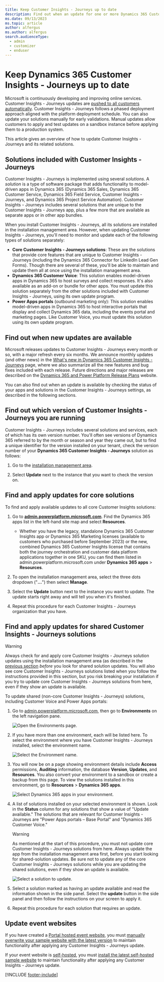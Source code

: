 ```yaml
---
title: Keep Customer Insights - Journeys up to date
description: Find out when an update for one or more Dynamics 365 Customer Insights - Journeys solutions is available and apply the update.
ms.date: 09/13/2023
ms.topic: article
author: alfergus
ms.author: alfergus
search.audienceType: 
  - admin
  - customizer
  - enduser
---
```


# Keep Dynamics 365 Customer Insights - Journeys up to date

Microsoft is continuously developing and improving online services. Customer Insights - Journeys updates are [pushed to all customers automatically](https://cloudblogs.microsoft.com/dynamics365/it/2020/04/27/automatic-update-policy-for-dynamics-365-marketing/). Customer Insights - Journeys follows a phased deployment approach aligned with the platform deployment schedule. You can also update your solutions manually for early validations. Manual updates allow customers to apply and test updates on a sandbox instance before applying them to a production system.

This article gives an overview of how to update Customer Insights - Journeys and its related solutions.

## Solutions included with Customer Insights - Journeys

Customer Insights - Journeys is implemented using several *solutions*. A *solution* is a type of software package that adds functionality to model-driven apps in Dynamics 365 (Dynamics 365 Sales, Dynamics 365 Customer Service, Dynamics 365 Field Service, Customer Insights - Journeys, and Dynamics 365 Project Service Automation). Customer Insights - Journeys includes several solutions that are unique to the Customer Insights - Journeys app, plus a few more that are available as separate apps or in other app bundles.

When you install Customer Insights - Journeys, all its solutions are installed in the installation management area. However, when updating Customer Insights - Journeys, you'll need to monitor and update each of the following types of solutions separately:

- **Core Customer Insights - Journeys solutions**: These are the solutions that provide core features that are unique to Customer Insights - Journeys (including the Dynamics 365 Connector for LinkedIn Lead Gen Forms). Though there are several of these, you'll be able to maintain and update them all at once using the installation management area.
- **Dynamics 365 Customer Voice**: This solution enables model-driven apps in Dynamics 365 to host surveys and collect responses. It's also available as an add-on or bundle for other apps. You must update this solution separately from the other solutions included with Customer Insights - Journeys, using its own update program.
- **Power Apps portals** (outbound marketing only): This solution enables model-driven apps in Dynamics 365 to host interactive portals that display and collect Dynamics 365 data, including the events portal and marketing pages. Like Customer Voice, you must update this solution using its own update program.

## Find out when new updates are available

Microsoft releases updates to Customer Insights - Journeys every month or so, with a major refresh every six months. We announce monthly updates (and other news) in the [What's new in Dynamics 365 Customer Insights - Journeys](whats-new-marketing.md) page, where we also summarize all the new features and bug fixes included with each release. Future directions and major releases are described on the [Dynamics 365 and Power Platform Release Plans](/business-applications-release-notes/index) website.

You can also find out when an update is available by checking the status of your apps and solutions in the Customer Insights - Journeys settings, as described in the following sections.

## Find out which version of Customer Insights - Journeys you are running

Customer Insights - Journeys includes several solutions and services, each of which has its own version number. You'll often see versions of Dynamics 365 referred to by the month or season and year they came out, but to find a unique identifier for the version installed on your tenant, check the version number of your **Dynamics 365 Customer Insights - Journeys** solution as follows:

1. Go to the [installation management area](setup.md#install-uninstall-or-update-customer-insights).

1. Select **Update** next to the instance that you want to check the version on.

## Find and apply updates for core solutions

To find and apply available updates to all core Customer Insights solutions:

1. Go to [**admin.powerplatform.microsoft.com**](https://admin.powerplatform.microsoft.com). Find the Dynamics 365 apps list in the left-hand site map and select **Resources**.
    - Whether you have the legacy, standalone Dynamics 365 Customer Insights app or Dynamics 365 Marketing licenses (available to customers who purchased before September 2023) or the new, combined Dynamics 365 Customer Insights license that contains both the journey orchestration and customer data platform applications together in one SKU, you can find them listed in admin.powerplatform.microsoft.com under **Dynamics 365 apps** > **Resources**.

1. To open the installation management area, select the three dots dropdown ("**...**") then select **Manage**.

1. Select the **Update** button next to the instance you want to update. The update starts right away and will tell you when it's finished.

1. Repeat this procedure for each Customer Insights - Journeys organization that you have.

## Find and apply updates for shared Customer Insights - Journeys solutions

> [!WARNING]
> Always check for and apply core Customer Insights - Journeys solution updates using the installation management area (as described in the [previous section](#find-and-apply-updates-for-core-solutions) *before* you look for shared solution updates. You will also see core Customer Insights - Journeys solutions listed when you follow the instructions provided in this section, but you risk breaking your installation if you try to update core Customer Insights - Journeys solutions from here, even if they show an update is available.

To update shared (non-core Customer Insights - Journeys) solutions, including Customer Voice and Power Apps portals:

1. Go to [admin.powerplatform.microsoft.com](https://admin.powerplatform.microsoft.com), then go to **Environments** on the left navigation pane.

    ![Open the Environments page.](media/apply-updates-environments.png "Open the Environments page")

1. If you have more than one environment, each will be listed here. To select the environment where you have Customer Insights - Journeys installed, select the environment name.

    ![Select the Environment name.](media/apply-updates-environment-name.png "Select the Environment name")

1. You will now be on a page showing environment details include **Access** permissions, **Auditing** information, the database **Version**, **Updates**, and **Resources**. You also convert your environment to a sandbox or create a backup from this page. To view the solutions installed in this environment, go to **Resources** > **Dynamics 365 apps**.

    ![Select Dynamics 365 apps in your environment.](media/apply-updates-dynamics-365-apps.png "Select Dynamics 365 apps in your environment")

1. A list of solutions installed on your selected environment is shown. Look in the **Status** column for any solutions that show a value of "Update available." The solutions that are relevant for Customer Insights - Journeys are "Power Apps portals – Base Portal" and "Dynamics 365 Customer Voice."  

   > [!WARNING]
   > As mentioned at the start of this procedure, you must not update core Customer Insights - Journeys solutions from here. Always update the app from the installation management area first, before you start looking for shared-solution updates. Be sure not to update any of the core Customer Insights - Journeys solutions while you are updating the shared solutions, even if they show an update is available.

    ![Select a solution to update.](media/apply-updates-update-available.png "Select a solution to update")

1. Select a solution marked as having an update available and read the information shown in the side panel. Select the **update** button in the side panel and then follow the instructions on your screen to apply it.

1. Repeat this procedure for each solution that requires an update.

## Update event websites

If you have created a [Portal hosted event website](./developer/portal-hosted.md), you must [manually overwrite your sample website with the latest version](./developer/manually-overwriting-sample-website.md) to maintain functionality after applying any Customer Insights - Journeys update.

If your event website is [self-hosted](./developer/self-hosted.md), you must [install the latest self-hosted sample website](./developer/event-management-web-application.md) to maintain functionality after applying any Customer Insights - Journeys update.

[!INCLUDE [footer-include](./includes/footer-banner.md)]
